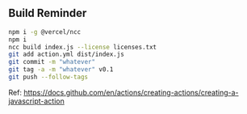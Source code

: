 ## Build Reminder

```bash
npm i -g @vercel/ncc
npm i
ncc build index.js --license licenses.txt
git add action.yml dist/index.js
git commit -m "whatever"
git tag -a -m "whatever" v0.1
git push --follow-tags
```

Ref: <https://docs.github.com/en/actions/creating-actions/creating-a-javascript-action>